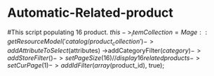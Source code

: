# Automatic-Related-product

#This script populating 16 product. 
$this->_itemCollection =
        Mage::getResourceModel('catalog/product_collection')->addAttributeToSelect($attributes)
        ->addCategoryFilter($category)
        ->addStoreFilter()
        ->setPageSize(16) // display 16 related products
        ->setCurPage(1)
        ->addIdFilter(array($product_id), true);
